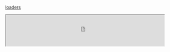 [loaders](https://connoratherton.com/loaders)

<iframe src="https://liaojunjun.github.io/nice/root/css/loading_demo.html" width="100%" height="100"></iframe>
